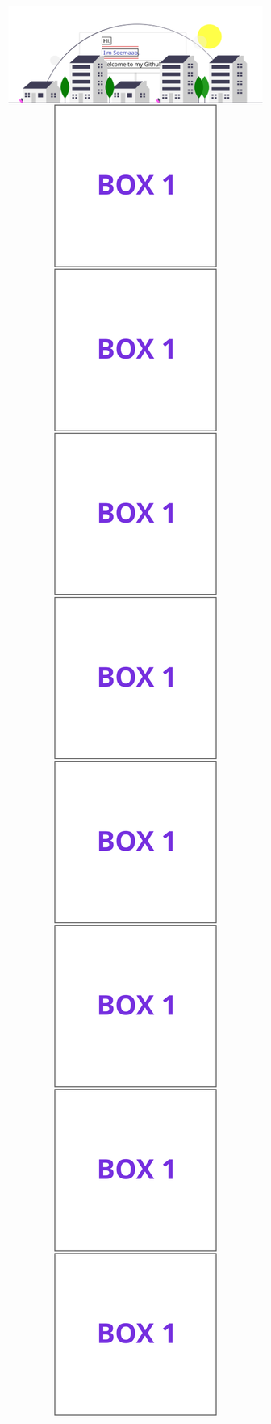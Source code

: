 <div align="center">
    <a href="https://smujtaba1.github.io">
    <img src="billboard.svg" alt="css-in-readme">
    </a>
    <a href="https://smujtaba1.github.io">
        <img src="project-1.svg">
    </a>
    <a href="https://smujtaba1.github.io">
        <img src="project-1.svg">
    </a>
    <a href="https://smujtaba1.github.io">
        <img src="project-1.svg">
    </a>
    <a href="https://smujtaba1.github.io">
        <img src="project-1.svg">
    </a>
    <a href="https://smujtaba1.github.io">
        <img src="project-1.svg">
    </a>
    <a href="https://smujtaba1.github.io">
        <img src="project-1.svg">
    </a>
    <a href="https://smujtaba1.github.io">
        <img src="project-1.svg">
    </a>
    <a href="https://smujtaba1.github.io">
        <img src="project-1.svg">
    </a>
    
</div>


<!--
##### HTML CSS Javascript 
  * [Allstate Home Page Clone](https://smujtaba1.github.io/allstate/index.html) 
  
##### React Apps
  * [Tech World](https://smujtaba1.github.io/techworld)
  * [The Color Blue](https://smujtaba1.github.io/thecolorblue)
  * [Jet-Strike](https://smujtaba1.github.io/jet-strike)
  
  


**smujtaba1/smujtaba1** is a ✨ _special_ ✨ repository because its `README.md` (this file) appears on your GitHub profile.
-->
